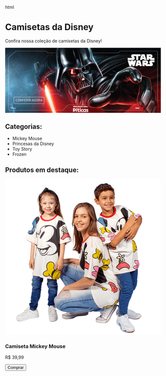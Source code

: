 html
<!DOCTYPE html>
<html>
<head>
  <title>Camisetas da Disney</title>
</head>
<body>
  <h1>Camisetas da Disney</h1>
  <p>Confira nossa coleção de camisetas da Disney!</p>
    <img src="star.webp" alt="Camisetas da Disney">

  <h2>Categorias:</h2>
  <ul>
    <li>Mickey Mouse</li>
    <li>Princesas da Disney</li>
    <li>Toy Story</li>
    <li>Frozen</li>
    <!-- Adicione mais categorias aqui -->
  </ul>

  <h2>Produtos em destaque:</h2>
  <div class="produto">
    <img src="mickey (1).png" alt="Camiseta Mickey Mouse">
    <h3>Camiseta Mickey Mouse</h3>
    <p>R$ 39,99</p>
    <button>Comprar</button>
  </div>

  <!-- Adicione mais produtos em destaque aqui -->

</body>
</html>

